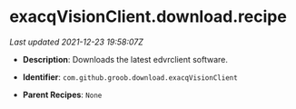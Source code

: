 # exacqVisionClient.download.recipe

_Last updated 2021-12-23 19:58:07Z_

- **Description**: Downloads the latest edvrclient software.

- **Identifier**: `com.github.groob.download.exacqVisionClient`

- **Parent Recipes**: `None`